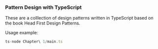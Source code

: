 ### Pattern Design with TypeScript

These are a colllection of design patterns written in TypeScript based on the book Head First Design Patterns.


Usage example:
```ts
ts-node Chapter\ 1/main.ts
```
